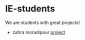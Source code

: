 # IE-students

We are students with great projects!

- zahra moradipour [project](https://github.com/zmp78/homework)

